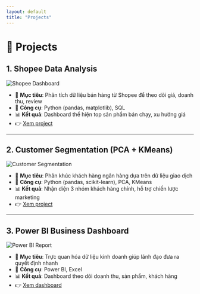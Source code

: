 ```yaml
---
layout: default
title: "Projects"
---
```


# 📂 Projects

## 1. Shopee Data Analysis
![Shopee Dashboard](/assets/images/shopee_dashboard.png)

- 🎯 **Mục tiêu**: Phân tích dữ liệu bán hàng từ Shopee để theo dõi giá, doanh thu, review  
- 🔧 **Công cụ**: Python (pandas, matplotlib), SQL  
- 📊 **Kết quả**: Dashboard thể hiện top sản phẩm bán chạy, xu hướng giá  
- 👉 [Xem project](https://github.com/LeVanDuy26/shopee-analysis)

---

## 2. Customer Segmentation (PCA + KMeans)
![Customer Segmentation](/assets/images/customer_segmentation.png)

- 🎯 **Mục tiêu**: Phân khúc khách hàng ngân hàng dựa trên dữ liệu giao dịch  
- 🔧 **Công cụ**: Python (pandas, scikit-learn), PCA, KMeans  
- 📊 **Kết quả**: Nhận diện 3 nhóm khách hàng chính, hỗ trợ chiến lược marketing  
- 👉 [Xem project](https://github.com/LeVanDuy26/customer-segmentation)

---

## 3. Power BI Business Dashboard
![Power BI Report](/assets/images/powerbi_report.png)

- 🎯 **Mục tiêu**: Trực quan hóa dữ liệu kinh doanh giúp lãnh đạo đưa ra quyết định nhanh  
- 🔧 **Công cụ**: Power BI, Excel  
- 📊 **Kết quả**: Dashboard theo dõi doanh thu, sản phẩm, khách hàng  
- 👉 [Xem dashboard](#)
